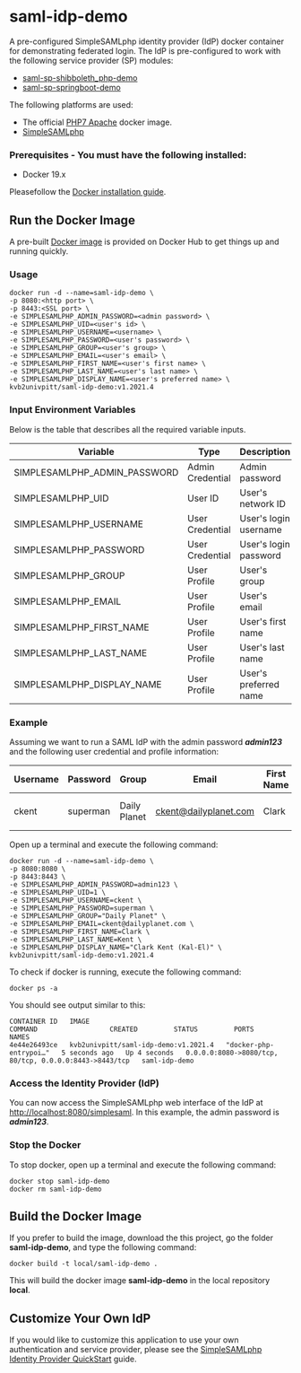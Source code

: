 # saml-idp-demo

A pre-configured SimpleSAMLphp identity provider (IdP) docker container for demonstrating federated login.  The IdP is pre-configured to work with the following service provider (SP) modules:

- [saml-sp-shibboleth_php-demo](../saml-sp-shibboleth_php-demo)
- [saml-sp-springboot-demo](../saml-sp-springboot-demo)

The following platforms are used:

- The official [PHP7 Apache](https://hub.docker.com/_/php/) docker image.
- [SimpleSAMLphp](https://simplesamlphp.org/)

### Prerequisites - You must have the following installed:
- Docker 19.x

Pleasefollow the [Docker installation guide](https://docs.docker.com/get-docker/).

## Run the Docker Image

A pre-built [Docker image](https://hub.docker.com/r/kvb2univpitt/saml-idp-demo) is provided on Docker Hub to get things up and running quickly.

### Usage

```
docker run -d --name=saml-idp-demo \
-p 8080:<http port> \
-p 8443:<SSL port> \
-e SIMPLESAMLPHP_ADMIN_PASSWORD=<admin password> \
-e SIMPLESAMLPHP_UID=<user's id> \
-e SIMPLESAMLPHP_USERNAME=<username> \
-e SIMPLESAMLPHP_PASSWORD=<user's password> \
-e SIMPLESAMLPHP_GROUP=<user's group> \
-e SIMPLESAMLPHP_EMAIL=<user's email> \
-e SIMPLESAMLPHP_FIRST_NAME=<user's first name> \
-e SIMPLESAMLPHP_LAST_NAME=<user's last name> \
-e SIMPLESAMLPHP_DISPLAY_NAME=<user's preferred name> \
kvb2univpitt/saml-idp-demo:v1.2021.4
```

### Input Environment Variables
Below is the table that describes all the required variable inputs.

| Variable | Type | Description | SAML Attribute |
|---|---|---|---|
| SIMPLESAMLPHP_ADMIN_PASSWORD | Admin Credential | Admin password ||
| SIMPLESAMLPHP_UID | User ID | User's network ID | uid |
| SIMPLESAMLPHP_USERNAME | User Credential | User's login username | eduPersonPrincipalName |
| SIMPLESAMLPHP_PASSWORD | User Credential | User's login password ||
| SIMPLESAMLPHP_GROUP | User Profile | User's group | eduPersonAffiliation |
| SIMPLESAMLPHP_EMAIL | User Profile | User's email | mail |
| SIMPLESAMLPHP_FIRST_NAME | User Profile | User's first name | givenName |
| SIMPLESAMLPHP_LAST_NAME | User Profile | User's last name | sn |
| SIMPLESAMLPHP_DISPLAY_NAME | User Profile | User's preferred name | displayName |

### Example
Assuming we want to run a SAML IdP with the admin password ***admin123*** and the following user credential and profile information:

| Username | Password | Group | Email | First Name | Last Name | Preferred Name |
|---|---|---|---|---|---|---|
| ckent | superman | Daily Planet | ckent@dailyplanet.com | Clark | Kent | Clark Kent (Kal-El) |

Open up a terminal and execute the following command:

```
docker run -d --name=saml-idp-demo \
-p 8080:8080 \
-p 8443:8443 \
-e SIMPLESAMLPHP_ADMIN_PASSWORD=admin123 \
-e SIMPLESAMLPHP_UID=1 \
-e SIMPLESAMLPHP_USERNAME=ckent \
-e SIMPLESAMLPHP_PASSWORD=superman \
-e SIMPLESAMLPHP_GROUP="Daily Planet" \
-e SIMPLESAMLPHP_EMAIL=ckent@dailyplanet.com \
-e SIMPLESAMLPHP_FIRST_NAME=Clark \
-e SIMPLESAMLPHP_LAST_NAME=Kent \
-e SIMPLESAMLPHP_DISPLAY_NAME="Clark Kent (Kal-El)" \
kvb2univpitt/saml-idp-demo:v1.2021.4
```

To check if docker is running, execute the following command:

```
docker ps -a
```
You should see output similar to this:
```
CONTAINER ID   IMAGE                                                COMMAND                  CREATED         STATUS         PORTS                                                    NAMES
4e44e26493ce   kvb2univpitt/saml-idp-demo:v1.2021.4   "docker-php-entrypoi…"   5 seconds ago   Up 4 seconds   0.0.0.0:8080->8080/tcp, 80/tcp, 0.0.0.0:8443->8443/tcp   saml-idp-demo
```

### Access the Identity Provider (IdP)
You can now access the SimpleSAMLphp web interface of the IdP at [http://localhost:8080/simplesaml](http://localhost:8080/simplesaml).  In this example, the admin password is ***admin123***.

### Stop the Docker
To stop docker, open up a terminal and execute the following command:

```
docker stop saml-idp-demo
docker rm saml-idp-demo
```

## Build the Docker Image

If you prefer to build the image, download the this project, go the folder **saml-idp-demo**, and type the following command:

```
docker build -t local/saml-idp-demo .
```

This will build the docker image **saml-idp-demo** in the local repository **local**.

## Customize Your Own IdP
If you would like to customize this application to use your own authentication and service provider, please see the [SimpleSAMLphp Identity Provider QuickStart](https://simplesamlphp.org/docs/stable/simplesamlphp-idp) guide.
